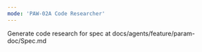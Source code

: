 ```yaml
---
mode: 'PAW-02A Code Researcher'
---
```


Generate code research for spec at docs/agents/feature/param-doc/Spec.md